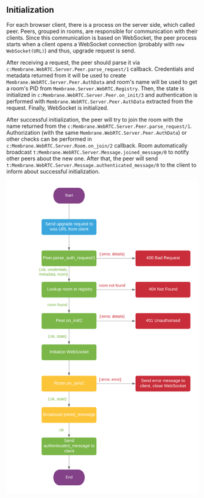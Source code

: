 ## Initialization

For each browser client, there is a process on the server side, which called peer. Peers, grouped
in rooms, are responsible for communication with their clients. Since this communication is based 
on WebSocket, the peer process starts when a client opens a WebSocket connection (probably with 
`new WebSocket(URL)`) and thus, upgrade request is send.

After receiving a request, the peer should parse it via
`c:Membrane.WebRTC.Server.Peer.parse_request/1` callback. Credentials and metadata 
returned from it will be used to create `Membrane.WebRTC.Server.Peer.AuthData` 
and room's name will be used to get a room's PID from `Membrane.Server.WebRTC.Registry`. 
Then, the state is initialized in `c:Membrane.WebRTC.Server.Peer.on_init/3` and authentication
is performed with `Membrane.WebRTC.Server.Peer.AuthData` extracted from the request. Finally, 
WebSocket is initialized.

After successful initialization, the peer will try to join the room with the name returned from 
the `c:Membrane.WebRTC.Server.Peer.parse_request/1`. Authorization (with the same 
`Membrane.WebRTC.Server.Peer.AuthData`) or other checks can be performed in
`c:Membrane.WebRTC.Server.Room.on_join/2` callback. Room automatically broadcast 
`t:Membrane.WebRTC.Server.Message.joined_message/0` to notify other peers about the new one. 
After that, the peer will send `t:Membrane.WebRTC.Server.Message.authenticated_message/0` to the
client to inform about successful initialization.

![](assets/images/init.png)

